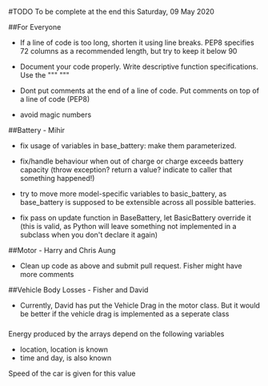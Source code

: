 #TODO
To be complete at the end this Saturday, 09 May 2020

##For Everyone

- If a line of code is too long, shorten it using line breaks. PEP8 specifies 72 columns as a recommended length, but try to keep it below 90

- Document your code properly. Write descriptive function specifications. Use the """ """

- Dont put comments at the end of a line of code. Put comments on top of a line of code (PEP8)

- avoid magic numbers

##Battery - Mihir

- fix usage of variables in base_battery: make them parameterized.

- fix/handle behaviour when out of charge or charge exceeds battery capacity (throw exception? return a value? indicate to caller that something happened!)

- try to move more model-specific variables to basic_battery, as base_battery is supposed to be extensible across all possible batteries.

- fix pass on update function in BaseBattery, let BasicBattery override it (this is valid, as Python will leave something not implemented in a subclass when you don't declare it again)

##Motor - Harry and Chris Aung

- Clean up code as above and submit pull request. Fisher might have more comments

##Vehicle Body Losses - Fisher and David

- Currently, David has put the Vehicle Drag in the motor class. But it would be better if the vehicle drag is implemented as a seperate class

###

Energy produced by the arrays depend on the following variables
- location, location is known
- time and day, is also known

Speed of the car is given for this value

